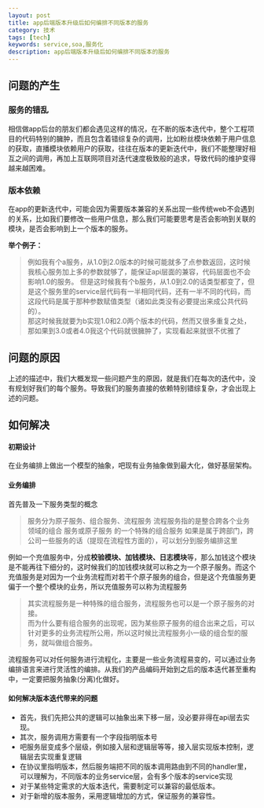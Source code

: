 ```yaml
---
layout: post
title: app后端版本升级后如何编排不同版本的服务
category: 技术
tags: [tech]
keywords: service,soa,服务化
description: app后端版本升级后如何编排不同版本的服务
---  
```

## 问题的产生  

### 服务的错乱   
相信做app后台的朋友们都会遇见这样的情况，在不断的版本迭代中，整个工程项目的代码特别的臃肿，而且包含着错综复杂的调用，比如粉丝模块依赖于用户信息的获取，直播模块依赖用户的获取，往往在版本的更新迭代中，我们不能整理好相互之间的调用，再加上互联网项目对迭代速度极致般的追求，导致代码的维护变得越来越困难。  

### 版本依赖  

在app的更新迭代中，可能会因为需要版本兼容的关系出现一些传统web不会遇到的关系，比如我们要修改一些用户信息，那么我们可能要思考是否会影响到关联的模块，是否会影响到上一个版本的服务。  

**举个例子：** 

>例如我有个a服务，从1.0到2.0版本的时候可能就多了点参数返回，这时候我核心服务加上多的参数就够了，能保证api层面的兼容，代码层面也不会影响1.0的服务。
但是这时候我有个b服务，从1.0到2.0的话类型都变了，但是这个服务里的service层代码有一半相同代码，还有一半不同的代码，而这段代码是属于那种参数赋值类型（诸如此类没有必要提出来成公共代码的）。  
那这时候我就要为b实现1.0和2.0两个版本的代码，然而又很多重复之处，那如果到3.0或者4.0我这个代码就很臃肿了，实现看起来就很不优雅了  


## 问题的原因  

上述的描述中，我们大概发现一些问题产生的原因，就是我们在每次的迭代中，没有规划好我们的每个服务。导致我们的服务直接的依赖特别错综复杂，才会出现上述的问题。  

## 如何解决   

#### 初期设计  

在业务编排上做出一个模型的抽象，吧现有业务抽象做到最大化，做好基层架构。  

#### 业务编排  

首先普及一下服务类型的概念   

>服务分为原子服务、组合服务、流程服务
流程服务指的是整合跨各个业务领域的组合 服务或原子服务 的一个特殊的组合服务
如果是属于跨部门，跨公司一些服务的话（提现在流程性方面的），可以划分到服务编排这里  

例如一个充值服务中，分成**校验模块、加钱模块、日志模块**等，那么加钱这个模块是不能再往下细分的，这时候我们的加钱模块就可以称之为一个原子服务。而这个充值服务是对因为一个业务流程而对若干个原子服务的组合，但是这个充值服务更偏于一个整个模块的业务，所以充值服务可以称为流程服务    

>其实流程服务是一种特殊的组合服务，流程服务也可以是一个原子服务的对接。   
而为什么要有组合服务的出现呢，因为某些原子服务的组合出来之后，可以针对更多的业务流程所公用，所以这时候比流程服务小一级的组合型的服务，就叫做组合服务。  

流程服务可以对任何服务进行流程化，主要是一些业务流程易变的，可以通过业务编排语言来进行灵活性的编排。从我们的产品编码开始到之后的版本迭代甚至重构中，一定要把服务抽象(分离)化做好。   

#### 如何解决版本迭代带来的问题   

- 首先，我们先把公共的逻辑可以抽象出来下移一层，没必要非得在api层去实现。      
- 其次，服务调用方需要有一个字段指明版本号  
- 吧服务层变成多个层级，例如接入层和逻辑层等等，接入层实现版本控制，逻辑层去实现重复逻辑  
- 在协议里指明版本，然后服务端把不同的版本调用路由到不同的handler里，可以理解为，不同版本的业务service层，会有多个版本的service实现  
- 对于某些特定需求的大版本迭代，需要制定可以兼容的最低版本。  
- 对于新增的版本服务，采用逻辑增加的方式，保证服务的兼容性。  


